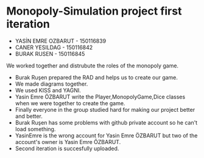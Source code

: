 # Monopoly-Simulation project first iteration


- YASİN EMRE OZBARUT - 150116839
- CANER YESILDAG - 150116842
- BURAK RUSEN - 150116845

We worked together and distrubute the roles of the monopoly game. 
- Burak Ruşen prepared the RAD and helps us to create our game.
- We made diagrams together.
- We used KISS and YAGNI.
- Yasin Emre ÖZBARUT write the Player,MonopolyGame,Dice classes when we were together to create the game.
- Finally everyone in the group studied hard for making our project better and better.
- Burak Ruşen has some problems with github private account so he can't load something.
- YasinEmre is the wrong account for Yasin Emre ÖZBARUT but two of the account's owner is Yasin Emre ÖZBARUT.
- Second iteration is succesfully uploaded.
